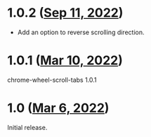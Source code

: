 # 1.0.2 ([Sep 11, 2022](https://github.com/ramensoftware/windhawk-mods/commit/fe435c7219cd3aa8656728841496d75a3acb32ff))

* Add an option to reverse scrolling direction.

# 1.0.1 ([Mar 10, 2022](https://github.com/ramensoftware/windhawk-mods/commit/ee82c6788fef3fe1b1f5ae81f24c76e507e3d665))

chrome-wheel-scroll-tabs 1.0.1

# 1.0 ([Mar 6, 2022](https://github.com/ramensoftware/windhawk-mods/commit/85322d8095db39e00abcd70168b490c9602c43d4))

Initial release.

